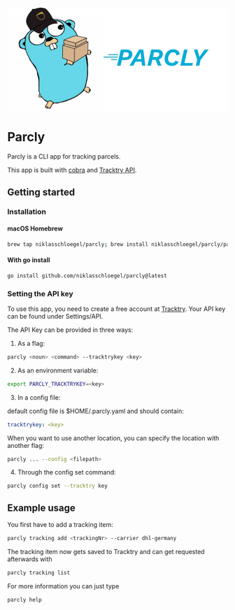 ![Parcly Image](resources/parcly_image.jpg)

# Parcly

Parcly is a CLI app for tracking parcels.

This app is built with [cobra](https://github.com/spf13/cobra) and [Tracktry API](https://www.tracktry.com/).

## Getting started

### Installation

#### macOS Homebrew

```bash
brew tap niklasschloegel/parcly; brew install niklasschloegel/parcly/parcly
```

#### With go install

```bash
go install github.com/niklasschloegel/parcly@latest
```

### Setting the API key

To use this app, you need to create a free account at [Tracktry](https://www.tracktry.com).
Your API key can be found under Settings/API.

The API Key can be provided in three ways:

1. As a flag:

```bash
parcly <noun> <command> --tracktrykey <key>
```

2. As an environment variable:

```bash
export PARCLY_TRACKTRYKEY=<key>
```

3. In a config file:

default config file is $HOME/.parcly.yaml and should contain:

```yaml
tracktrykey: <key>
```

When you want to use another location, you can
specify the location with another flag:

```bash
parcly ... --config <filepath>
```

4. Through the config set command:

```bash
parcly config set --tracktry key
```

## Example usage

You first have to add a tracking item:

```bash
parcly tracking add <trackingNr> --carrier dhl-germany
```

The tracking item now gets saved to Tracktry and can get requested afterwards with

```bash
parcly tracking list
```

For more information you can just type

```bash
parcly help
```
